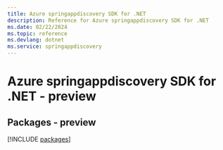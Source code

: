 ```yaml
---
title: Azure springappdiscovery SDK for .NET
description: Reference for Azure springappdiscovery SDK for .NET
ms.date: 02/22/2024
ms.topic: reference
ms.devlang: dotnet
ms.service: springappdiscovery
---
```

# Azure springappdiscovery SDK for .NET - preview
## Packages - preview
[!INCLUDE [packages](springappdiscovery-index.md)]